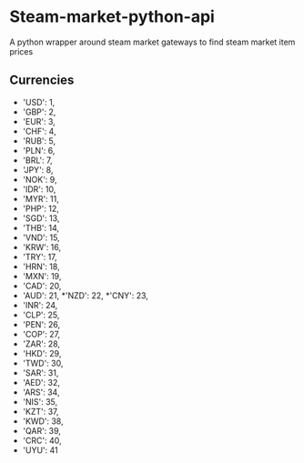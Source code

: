 # Steam-market-python-api
A python wrapper around steam market gateways to find steam market item prices
## Currencies
  * 'USD': 1,
  * 'GBP': 2,
  *  'EUR': 3,
  * 'CHF': 4,
  * 'RUB': 5,
  * 'PLN': 6,
  * 'BRL': 7,
  * 'JPY': 8,
  * 'NOK': 9,
  *  'IDR': 10,
  *  'MYR': 11,
  *  'PHP': 12,
  *  'SGD': 13,
  *  'THB': 14,
  * 'VND': 15,
  * 'KRW': 16,
  * 'TRY': 17,
  * 'HRN': 18,
  * 'MXN': 19,
  * 'CAD': 20,
  * 'AUD': 21,
  *'NZD': 22,
  *'CNY': 23,
  * 'INR': 24,
  * 'CLP': 25,
  * 'PEN': 26,
  * 'COP': 27,
  * 'ZAR': 28,
  * 'HKD': 29,
  * 'TWD': 30,
  * 'SAR': 31,
  * 'AED': 32,
  * 'ARS': 34,
  * 'NIS': 35,
  * 'KZT': 37,
  * 'KWD': 38,
  * 'QAR': 39,
  * 'CRC': 40,
  * 'UYU': 41
 
